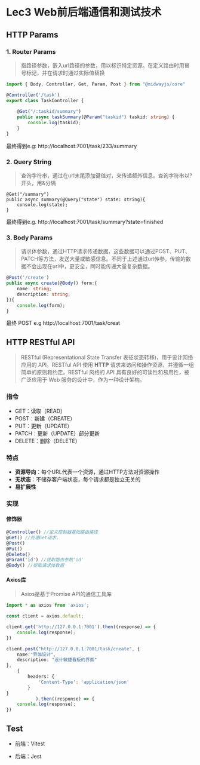 # Lec3 Web前后端通信和测试技术

## HTTP Params

### 1. Router Params

> 指路径参数，嵌入url路径的参数，用以标识特定资源。在定义路由时用冒号标记，并在请求时通过实际值替换

```ts
import { Body, Controller, Get, Param, Post } from "@midwayjs/core"

@Controller('/task')
export class TaskController {
    
    @Get("/:taskid/summary")
    public async taskSummary(@Param("taskid") taskid: string) {
        console.log(taskid);
    }
}

```

最终得到e.g: http://localhost:7001/task/233/summary

### 2. Query String

> 查询字符串，通过在url末尾添加键值对，来传递额外信息。查询字符串以?开头，用&分隔

```
@Get("/summary")
public async summary(@Query("state") state: string){
	console.log(state);
}
```

最终得到e.g. http://localhost:7001/task/summary?state=finished

### 3. Body Params

> 请求体参数，通过HTTP请求传递数据，这些数据可以通过POST、PUT、PATCH等方法，发送大量或敏感信息。不同于上述通过url传参。传输的数据不会出现在url中，更安全，同时能传递大量复杂数据。

```ts
@Post('/create')
public async create(@Body() form:{
	name: string;
	description: string;
}){
	console.log(form);
}

```

最终 POST e.g http://localhost:7001/task/creat

## HTTP RESTful API

> RESTful (Representational State Transfer 表征状态转移)，用于设计网络应用的 API。RESTful API 使用 **HTTP** 请求来访问和操作资源，并遵循一组简单的原则和约定。RESTful 风格的 API 具有良好的可读性和易用性，被广泛应用于 Web 服务的设计中，作为一种设计架构。

### 指令

- GET：读取（READ）
- POST：新建（CREATE）
- PUT：更新（UPDATE）
- PATCH：更新（UPDATE）部分更新
- DELETE：删除（DELETE）

### 特点

- **资源导向**：每个URL代表一个资源，通过HTTP方法对资源操作
- **无状态**：不储存客户端状态，每个请求都是独立无关的
- **易扩展性**

### 实现

#### 修饰器

```ts
@Controller() //定义控制器基础路由路径
@Get() //处理Get请求，
@Post()
@Put()
@Delete()
@Param('id') //提取路由参数'id'
@Body() //提取请求体数据
```

#### Axios库

> Axios是基于Promise API的通信工具库

```ts
import * as axios from 'axios';

const client = axios.default;

client.get('http://127.0.0.1:7001').then((response) => {
 	console.log(response);   
})

client.post("http://127.0.0.1:7001/task/create", {
    name:"界面设计",
    description: "设计敏捷看板的界面"
},
    {
    	headers: {
        	'Content-Type': 'application/json'
    	}  
}
           ).then((response) => {
    console.log(response);
})

```



## Test

- 前端：Vitest

- 后端：Jest